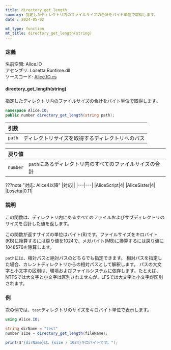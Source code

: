 ```yaml
---
title: directory_get_length
summary: 指定したディレクトリ内のファイルサイズの合計をバイト単位で取得します。
date : 2024-05-02

mt_type: function
mt_title: directory_get_length(string)
---
```


### 定義

名前空間: Alice.IO<br/>
アセンブリ: Losetta.Runtime.dll<br/>
ソースコード: [Alice.IO.cs](https://github.com/WSOFT-Project/Losetta/blob/master/Losetta.Runtime/Alice.IO.cs)

#### directory_get_length(string)



指定したディレクトリ内のファイルサイズの合計をバイト単位で取得します。

```cs title="AliceScript"
namespace Alice.IO;
public number directory_get_length(string path);
```

|引数| |
|-|-|
|`path`|ディレクトリサイズを取得するディレクトリへのパス|

|戻り値| |
|-|-|
|`number`|`path`にあるディレクトリ内のすべてのファイルサイズの合計|

???note "対応: Alice4以降"
    |対応||
    |---|---|
    |AliceScript|4|
    |AliceSister|4|
    |Losetta|0.11|

### 説明

この関数は、ディレクトリ内にあるすべてのファイルおよびサブディレクトリのサイズを合計した値を返します。

この関数が返すサイズの単位はバイト(B)です。ファイルサイズをキロバイト(KB)に換算するには戻り値を1024で、メガバイト(MB)に換算するには戻り値に1048576を除算します。

`path`には、相対パスと絶対パスのどちらでも指定できます。
相対パスを指定した場合、カレントディレクトリからの相対パスとして解釈します。
パスの大文字と小文字の区別は、環境およびファイルシステムに依存します。たとえば、NTFSでは大文字と小文字は区別されませんが、LFSでは大文字と小文字が区別されます。

### 例
次の例では、`test`ディレクトリのサイズをキロバイト単位で表示します。

```cs title="AliceScript"
using Alice.IO;

string dirName = "test"
number size = directory_get_length(fileName);

print($"{dirName}は、{size / 1024}キロバイトです。");
```
